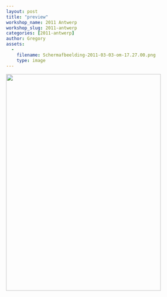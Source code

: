 ```yaml
---
layout: post
title: "preview"
workshop_name: 2011 Antwerp
workshop_slug: 2011-antwerp
categories: [2011-antwerp]
author: Gregory 
assets:
  -
    filename: Schermafbeelding-2011-03-03-om-17.27.00.png
    type: image
---
```

<a href="http://workshops.nodebox.net/2011-1/wp-content/uploads/2011/03/Schermafbeelding-2011-03-03-om-17.27.00.png"><img class="alignnone size-full wp-image-172" src="http://workshops.nodebox.net/2011-1/wp-content/uploads/2011/03/Schermafbeelding-2011-03-03-om-17.27.00.png" alt="" width="422" height="593" /></a>
